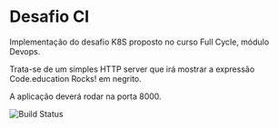 # Desafio CI

Implementação do desafio K8S proposto no curso Full Cycle, módulo Devops.

Trata-se de um simples HTTP server que irá mostrar a expressão Code.education Rocks! em negrito.

A aplicação deverá rodar na porta 8000.

![Build Status](https://travis-ci.org/joemccann/dillinger.svg?branch=master)